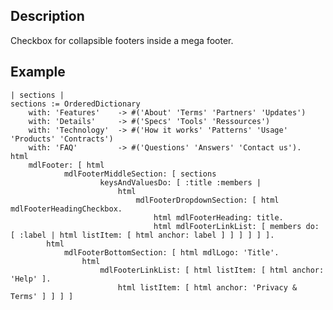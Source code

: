 Description
--------------------

Checkbox for collapsible footers inside a mega footer.

Example
--------------------

	| sections |
	sections := OrderedDictionary
		with: 'Features'	-> #('About' 'Terms' 'Partners' 'Updates')
		with: 'Details' 	-> #('Specs' 'Tools' 'Ressources')
		with: 'Technology'	-> #('How it works' 'Patterns' 'Usage' 'Products' 'Contracts')
		with: 'FAQ' 		-> #('Questions' 'Answers' 'Contact us').
	html
		mdlFooter: [ html
				mdlFooterMiddleSection: [ sections
						keysAndValuesDo: [ :title :members | 
							html
								mdlFooterDropdownSection: [ html mdlFooterHeadingCheckbox.
									html mdlFooterHeading: title.
									html mdlFooterLinkList: [ members do: [ :label | html listItem: [ html anchor: label ] ] ] ] ] ].
			html
				mdlFooterBottomSection: [ html mdlLogo: 'Title'.
					html
						mdlFooterLinkList: [ html listItem: [ html anchor: 'Help' ].
							html listItem: [ html anchor: 'Privacy & Terms' ] ] ] ]